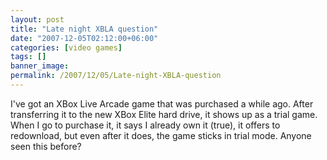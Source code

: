 ```yaml
---
layout: post
title: "Late night XBLA question"
date: "2007-12-05T02:12:00+06:00"
categories: [video games]
tags: []
banner_image: 
permalink: /2007/12/05/Late-night-XBLA-question
---
```


I've got an XBox Live Arcade game that was purchased a while ago. After transferring it to the new XBox Elite hard drive, it shows up as a trial game. When I go to purchase it, it says I already own it (true), it offers to redownload, but even after it does, the game sticks in trial mode. Anyone seen this before?